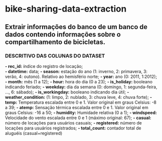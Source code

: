 # bike-sharing-data-extraction
## Extrair informações do banco de um banco de dados contendo informações sobre o compartilhamento de bicicletas.

### DESCRITIVO DAS COLUNAS DO DATASET
  **- rec_id:** índice do registro de locação; <br>
  **- datetime:** data;
  **- season:** estação do ano (1: inverno, 2: primavera, 3: verão, 4: outono). Relativo ao
  hemisfério norte;
  **- year:** ano (0: 2011, 1:2012);
  **- month:** mês (1 a 12);
  **- hour:** hora do dia (0 a 23);
  **- is_holiday:** booleano indicando feriado;
  **- weekday:** dia da semana (0: domingo, 1: segunda-feira, …, 6: sábado);
  **- is_workingday:** booleano indicando dia útil;
  **- weather_condition:** (1: limpo, 2: nublado, 3: chuva leve, 4: chuva forte);
  **- temp:** Temperatura escalada entre 0 e 1. Valor original em graus Celsius: -8 a 39;
  **- atemp:** Sensação térmica escalada entre 0 e 1. Valor original em graus Celsius: -16
  a 50;
  **- humidity:** Humidade relativa (0 a 1);
  **- windspeed:** Velocidade do vento escalada entre 0 e 1 (máximo original: 67);
  **- casual:** número de locações para usuários casuais;
  **- registered:** número de locações para usuários registrados;
  **- total_count:** contador total de aluguéis (casual+registered)
